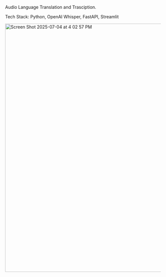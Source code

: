 Audio Language Translation and Trasciption.

Tech Stack: Python, OpenAI Whisper, FastAPI, Streamlit

<img width="1512" height="803" alt="Screen Shot 2025-07-04 at 4 02 57 PM" src="https://github.com/user-attachments/assets/03b65955-de5e-4dd1-8a21-15b52d5c5f1d" />
